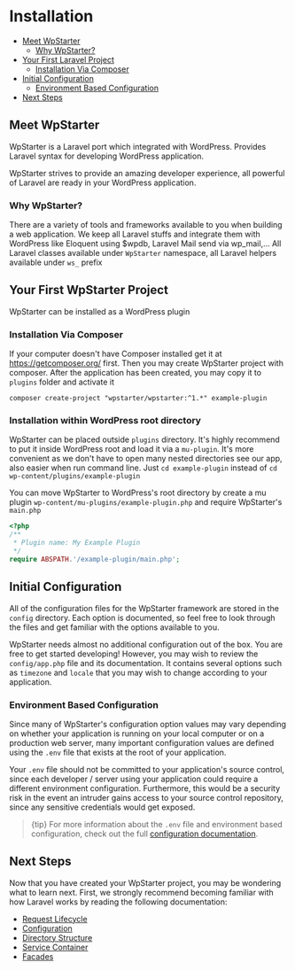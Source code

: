 # Installation

- [Meet WpStarter](#meet-wp-starter)
    - [Why WpStarter?](#why-wp-starter)
- [Your First Laravel Project](#your-first-laravel-project)
    - [Installation Via Composer](#installation-via-composer)
- [Initial Configuration](#initial-configuration)
    - [Environment Based Configuration](#environment-based-configuration)
- [Next Steps](#next-steps)

<a name="meet-wp-starter"></a>
## Meet WpStarter

WpStarter is a Laravel port which integrated with WordPress. Provides Laravel syntax for developing WordPress application.

WpStarter strives to provide an amazing developer experience, all powerful of Laravel are ready in your WordPress application.



<a name="why-wp-starter"></a>
### Why WpStarter?

There are a variety of tools and frameworks available to you when building a web application. 
We keep all Laravel stuffs and integrate them with WordPress like Eloquent using $wpdb, Laravel Mail send via wp_mail,...
All Laravel classes available under `WpStarter` namespace, all Laravel helpers available under `ws_` prefix

<a name="your-first-wp-starter-project"></a>
## Your First WpStarter Project

WpStarter can be installed as a WordPress plugin

<a name="installation-via-composer"></a>
### Installation Via Composer

If your computer doesn't have Composer installed get it at https://getcomposer.org/ first.
Then you may create WpStarter project with composer. After the application has been created, you may copy it to `plugins` folder and activate it

    composer create-project "wpstarter/wpstarter:^1.*" example-plugin

### Installation within WordPress root directory

WpStarter can be placed outside `plugins` directory. It's highly recommend to put it inside WordPress root and load it via a `mu-plugin`.
It's more convenient as we don't have to open many nested directories see our app, also easier when run command line. Just `cd example-plugin` instead of `cd wp-content/plugins/example-plugin`

You can move WpStarter to WordPress's root directory by create a mu plugin `wp-content/mu-plugins/example-plugin.php` and require WpStarter's `main.php`
```php
<?php
/**
 * Plugin name: My Example Plugin
 */
require ABSPATH.'/example-plugin/main.php';

```




<a name="initial-configuration"></a>
## Initial Configuration

All of the configuration files for the WpStarter framework are stored in the `config` directory. Each option is documented, so feel free to look through the files and get familiar with the options available to you.

WpStarter needs almost no additional configuration out of the box. You are free to get started developing! However, you may wish to review the `config/app.php` file and its documentation. It contains several options such as `timezone` and `locale` that you may wish to change according to your application.

<a name="environment-based-configuration"></a>
### Environment Based Configuration

Since many of WpStarter's configuration option values may vary depending on whether your application is running on your local computer or on a production web server, many important configuration values are defined using the `.env` file that exists at the root of your application.

Your `.env` file should not be committed to your application's source control, since each developer / server using your application could require a different environment configuration. Furthermore, this would be a security risk in the event an intruder gains access to your source control repository, since any sensitive credentials would get exposed.

> {tip} For more information about the `.env` file and environment based configuration, check out the full [configuration documentation](/docs/{{version}}/configuration#environment-configuration).


<a name="next-steps"></a>
## Next Steps

Now that you have created your WpStarter project, you may be wondering what to learn next. First, we strongly recommend becoming familiar with how Laravel works by reading the following documentation:

<div class="content-list" markdown="1">

- [Request Lifecycle](/docs/{{version}}/lifecycle)
- [Configuration](/docs/{{version}}/configuration)
- [Directory Structure](/docs/{{version}}/structure)
- [Service Container](/docs/{{version}}/container)
- [Facades](/docs/{{version}}/facades)

</div>




